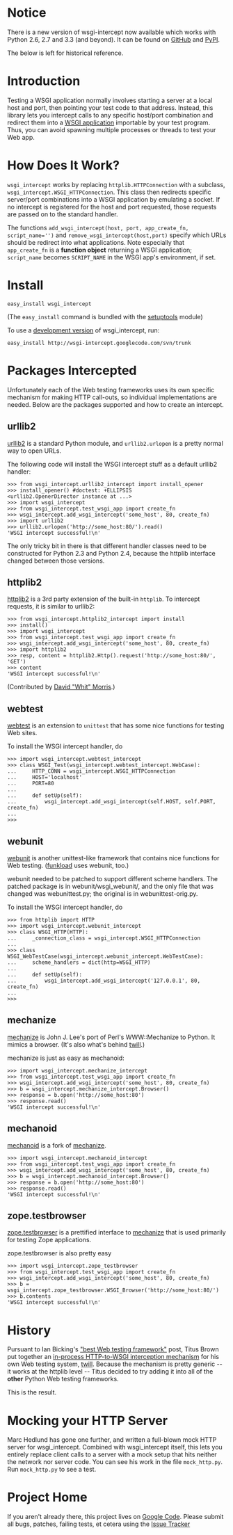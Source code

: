 # Notice #

There is a new version of wsgi-intercept now available which works with Python 2.6, 2.7 and 3.3 (and beyond). It can be found on [GitHub](https://github.com/cdent/python3-wsgi-intercept) and [PyPI](https://pypi.python.org/pypi/wsgi_intercept).

The below is left for historical reference.

# Introduction #

Testing a WSGI application normally involves starting a server at a local host and port, then pointing your test code to that address.  Instead, this library lets you intercept calls to any specific host/port combination and redirect them into a [WSGI application](http://www.python.org/peps/pep-0333.html) importable by your test program.  Thus, you can avoid spawning multiple processes or threads to test your Web app.

# How Does It Work? #

`wsgi_intercept` works by replacing `httplib.HTTPConnection` with a subclass, `wsgi_intercept.WSGI_HTTPConnection`.  This class then redirects specific server/port combinations into a WSGI application by emulating a socket.  If no intercept is registered for the host and port requested, those requests are passed on to the standard handler.

The functions `add_wsgi_intercept(host, port, app_create_fn, script_name='')` and `remove_wsgi_intercept(host,port)` specify which URLs should be redirect into what applications.  Note especially that `app_create_fn` is a **function object** returning a WSGI application; `script_name` becomes `SCRIPT_NAME` in the WSGI app's environment, if set.

# Install #

```
easy_install wsgi_intercept
```

(The `easy_install` command is bundled with the [setuptools](http://cheeseshop.python.org/pypi/setuptools/) module)

To use a [development version](http://wsgi-intercept.googlecode.com/svn/trunk/#egg=wsgi_intercept-dev) of wsgi\_intercept, run:

```
easy_install http://wsgi-intercept.googlecode.com/svn/trunk
```

# Packages Intercepted #

Unfortunately each of the Web testing frameworks uses its own specific mechanism for making HTTP call-outs, so individual implementations are needed.  Below are the packages supported and how to create an intercept.

## urllib2 ##

[urllib2](http://docs.python.org/lib/module-urllib2.html) is a standard Python module, and `urllib2.urlopen` is a pretty normal way to open URLs.

The following code will install the WSGI intercept stuff as a default urllib2 handler:

```
>>> from wsgi_intercept.urllib2_intercept import install_opener
>>> install_opener() #doctest: +ELLIPSIS
<urllib2.OpenerDirector instance at ...>
>>> import wsgi_intercept
>>> from wsgi_intercept.test_wsgi_app import create_fn
>>> wsgi_intercept.add_wsgi_intercept('some_host', 80, create_fn)
>>> import urllib2
>>> urllib2.urlopen('http://some_host:80/').read()
'WSGI intercept successful!\n'
```

The only tricky bit in there is that different handler classes need to be constructed for Python 2.3 and Python 2.4, because the httplib interface changed between those versions.

## httplib2 ##

[httplib2](http://code.google.com/p/httplib2/) is a 3rd party extension of the built-in `httplib`.  To intercept requests, it is similar to urllib2:

```
>>> from wsgi_intercept.httplib2_intercept import install
>>> install()
>>> import wsgi_intercept
>>> from wsgi_intercept.test_wsgi_app import create_fn
>>> wsgi_intercept.add_wsgi_intercept('some_host', 80, create_fn)
>>> import httplib2
>>> resp, content = httplib2.Http().request('http://some_host:80/', 'GET')
>>> content
'WSGI intercept successful!\n'
```

(Contributed by [David "Whit" Morris](http://public.xdi.org/=whit).)

## webtest ##

[webtest](http://www.cherrypy.org/file/trunk/cherrypy/test/webtest.py) is an extension to `unittest` that has some nice functions for testing Web sites.

To install the WSGI intercept handler, do

```
>>> import wsgi_intercept.webtest_intercept
>>> class WSGI_Test(wsgi_intercept.webtest_intercept.WebCase):
...     HTTP_CONN = wsgi_intercept.WSGI_HTTPConnection
...     HOST='localhost'
...     PORT=80
...
...     def setUp(self):
...         wsgi_intercept.add_wsgi_intercept(self.HOST, self.PORT, create_fn)
...
>>>
```

## webunit ##

[webunit](http://mechanicalcat.net/tech/webunit/) is another unittest-like framework that contains nice functions for Web testing.  ([funkload](http://funkload.nuxeo.org/) uses webunit, too.)

webunit needed to be patched to support different scheme handlers. The patched package is in webunit/wsgi\_webunit/, and the only file that was changed was webunittest.py; the original is in webunittest-orig.py.

To install the WSGI intercept handler, do

```
>>> from httplib import HTTP
>>> import wsgi_intercept.webunit_intercept
>>> class WSGI_HTTP(HTTP):
...     _connection_class = wsgi_intercept.WSGI_HTTPConnection
...
>>> class WSGI_WebTestCase(wsgi_intercept.webunit_intercept.WebTestCase):
...     scheme_handlers = dict(http=WSGI_HTTP)
...
...     def setUp(self):
...         wsgi_intercept.add_wsgi_intercept('127.0.0.1', 80, create_fn)
...
>>>
```

## mechanize ##

[mechanize](http://wwwsearch.sf.net/) is John J. Lee's port of Perl's WWW::Mechanize to Python. It mimics a browser.  (It's also what's behind [twill](http://www.idyll.org/~t/www-tools/twill.html).)

mechanize is just as easy as mechanoid:

```
>>> import wsgi_intercept.mechanize_intercept
>>> from wsgi_intercept.test_wsgi_app import create_fn
>>> wsgi_intercept.add_wsgi_intercept('some_host', 80, create_fn)
>>> b = wsgi_intercept.mechanize_intercept.Browser()
>>> response = b.open('http://some_host:80')
>>> response.read()
'WSGI intercept successful!\n'
```

## mechanoid ##

[mechanoid](http://www.python.org/pypi/mechanoid/) is a fork of [mechanize](http://wwwsearch.sf.net/).

```
>>> import wsgi_intercept.mechanoid_intercept
>>> from wsgi_intercept.test_wsgi_app import create_fn
>>> wsgi_intercept.add_wsgi_intercept('some_host', 80, create_fn)
>>> b = wsgi_intercept.mechanoid_intercept.Browser()
>>> response = b.open('http://some_host:80')
>>> response.read()
'WSGI intercept successful!\n'
```

## zope.testbrowser ##

[zope.testbrowser](http://www.python.org/pypi/zope.testbrowser) is a prettified interface to [mechanize](http://wwwsearch.sf.net/) that is used primarily for testing Zope applications.

zope.testbrowser is also pretty easy

```
>>> import wsgi_intercept.zope_testbrowser
>>> from wsgi_intercept.test_wsgi_app import create_fn
>>> wsgi_intercept.add_wsgi_intercept('some_host', 80, create_fn)
>>> b = wsgi_intercept.zope_testbrowser.WSGI_Browser('http://some_host:80/')
>>> b.contents
'WSGI intercept successful!\n'
```

# History #

Pursuant to Ian Bicking's ["best Web testing framework"](http://blog.ianbicking.org/best-of-the-web-app-test-frameworks.html) post, Titus Brown put together an [in-process HTTP-to-WSGI interception mechanism](http://www.advogato.org/person/titus/diary.html?start=119) for his own Web testing system, [twill](http://www.idyll.org/~t/www-tools/twill.html).  Because the mechanism is pretty generic -- it works at the httplib level -- Titus decided to try adding it into all of the **other** Python Web testing frameworks.

This is the result.

# Mocking your HTTP Server #

Marc Hedlund has gone one further, and written a full-blown mock HTTP server for wsgi\_intercept.  Combined with wsgi\_intercept itself, this lets you entirely replace client calls to a server with a mock setup that hits neither the network nor server code.  You can see his work in the file `mock_http.py`.  Run `mock_http.py` to see a test.

# Project Home #

If you aren't already there, this project lives on [Google Code](http://code.google.com/p/wsgi-intercept/).  Please submit all bugs, patches, failing tests, et cetera using the [Issue Tracker](http://code.google.com/p/wsgi-intercept/issues/list)
